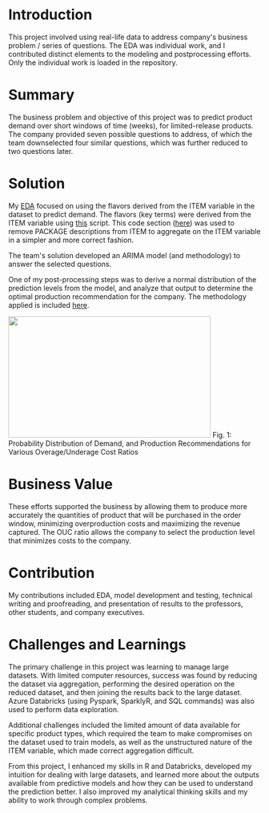 # Introduction
This project involved using real-life data to address company's business problem / series of questions. The EDA was individual work, and I contributed distinct elements to the modeling and postprocessing efforts. Only the individual work is loaded in the repository.

# Summary
The business problem and objective of this project was to predict product demand over short windows of time (weeks), for limited-release products. The company provided seven possible questions to address, of which the team downselected four similar questions, which was further reduced to two questions later. 

# Solution
My [EDA](https://github.com/AidenCoutin/AidenCoutin.github.io/tree/main/IS_6813/EDA_summary.Rmd) focused on using the flavors derived from the ITEM variable in the dataset to predict demand. The flavors (key terms) were derived from the ITEM variable using [this](https://github.com/AidenCoutin/AidenCoutin.github.io/tree/main/IS_6813/EDA_ITEM.Rmd) script. This code section ([here](https://github.com/AidenCoutin/AidenCoutin.github.io/tree/main/IS_6813/snippet_1.R)) was used to remove PACKAGE descriptions from ITEM to aggregate on the ITEM variable in a simpler and more correct fashion. 

The team's solution developed an ARIMA model (and methodology) to answer the selected questions.

One of my post-processing steps was to derive a normal distribution of the prediction levels from the model, and analyze that output to determine the optimal production recommendation for the company. The methodology applied is included [here](https://github.com/AidenCoutin/AidenCoutin.github.io/tree/main/IS_6813/OptimalProduction.Rmd).

<img src="ProbDist.png?raw=true" width="404" height="242"/>
Fig. 1: Probability Distribution of Demand, and Production Recommendations for Various Overage/Underage Cost Ratios

# Business Value
These efforts supported the business by allowing them to produce more accurately the quantities of product that will be purchased in the order window, minimizing overproduction costs and maximizing the revenue captured. The OUC ratio allows the company to select the production level that minimizes costs to the company.

# Contribution
My contributions included EDA, model development and testing, technical writing and proofreading, and presentation of results to the professors, other students, and company executives.

# Challenges and Learnings
The primary challenge in this project was learning to manage large datasets. With limited computer resources, success was found by reducing the dataset via aggregation, performing the desired operation on the reduced dataset, and then joining the results back to the large dataset. Azure Databricks (using Pyspark, SparklyR, and SQL commands) was also used to perform data exploration. 

Additional challenges included the limited amount of data available for specific product types, which required the team to make compromises on the dataset used to train models, as well as the unstructured nature of the ITEM variable, which made correct aggregation difficult.

From this project, I enhanced my skills in R and Databricks, developed my intuition for dealing with large datasets, and learned more about the outputs available from predictive models and how they can be used to understand the prediction better. I also improved my analytical thinking skills and my ability to work through complex problems.